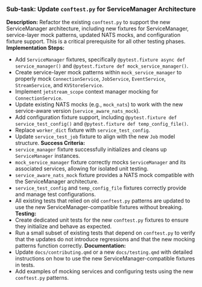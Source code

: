### Sub-task: Update `conftest.py` for ServiceManager Architecture
**Description:** Refactor the existing `conftest.py` to support the new ServiceManager architecture, including new fixtures for ServiceManager, service-layer mock patterns, updated NATS mocks, and configuration fixture support. This is a critical prerequisite for all other testing phases.
**Implementation Steps:**
- Add `ServiceManager` fixtures, specifically `@pytest.fixture async def service_manager()` and `@pytest.fixture def mock_service_manager()`.
- Create service-layer mock patterns within `mock_service_manager` to properly mock `ConnectionService`, `JobService`, `EventService`, `StreamService`, and `KVStoreService`.
- Implement `jetstream_scope` context manager mocking for `ConnectionService`.
- Update existing NATS mocks (e.g., `mock_nats`) to work with the new service-aware version (`service_aware_nats_mock`).
- Add configuration fixture support, including `@pytest.fixture def service_test_config()` and `@pytest.fixture def temp_config_file()`.
- Replace `worker_dict` fixture with `service_test_config`.
- Update `service_test_job` fixture to align with the new `Job` model structure.
**Success Criteria:**
- `service_manager` fixture successfully initializes and cleans up `ServiceManager` instances.
- `mock_service_manager` fixture correctly mocks `ServiceManager` and its associated services, allowing for isolated unit testing.
- `service_aware_nats_mock` fixture provides a NATS mock compatible with the ServiceManager architecture.
- `service_test_config` and `temp_config_file` fixtures correctly provide and manage test configurations.
- All existing tests that relied on old `conftest.py` patterns are updated to use the new ServiceManager-compatible fixtures without breaking.
**Testing:**
- Create dedicated unit tests for the new `conftest.py` fixtures to ensure they initialize and behave as expected.
- Run a small subset of existing tests that depend on `conftest.py` to verify that the updates do not introduce regressions and that the new mocking patterns function correctly.
**Documentation:**
- Update `docs/contributing.qmd` or a new `docs/testing.qmd` with detailed instructions on how to use the new ServiceManager-compatible fixtures in tests.
- Add examples of mocking services and configuring tests using the new `conftest.py` patterns.